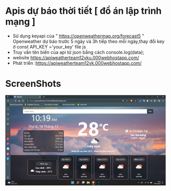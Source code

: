 # Apis dự báo thời tiết [ đồ án lập trình mạng ]
- Sử dụng keyapi của " https://openweathermap.org/forecast5 " Openweather dự báo trước 5 ngày và 3h tiếp theo mỗi ngày,thay đổi key ở const API_KEY ='your_key' file js
- Truy vấn tên biến của api từ json bằng cách console.log(data); 
- website https://apiweatherteam12vku.000webhostapp.com/
- Phát triển :https://apiweatherteam12vk.000webhostapp.com/
# ScreenShots
<img alt="preview" src="imgbackground/preview.png"  > 
